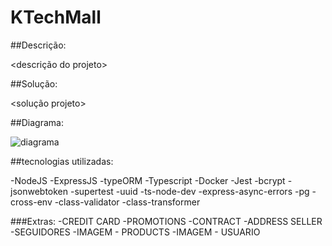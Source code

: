 # KTechMall

##Descrição:

<descrição do projeto>

##Solução:

<solução projeto>


##Diagrama:

![diagrama](https://drive.google.com/file/d/1msN61PpFjJFU-YmIFzkOBd665QYPAuin/view)

##tecnologias utilizadas:

-NodeJS
-ExpressJS
-typeORM
-Typescript
-Docker
-Jest
-bcrypt
-jsonwebtoken
-supertest
-uuid
-ts-node-dev
-express-async-errors
-pg
-cross-env
-class-validator
-class-transformer


###Extras:
-CREDIT CARD
-PROMOTIONS
-CONTRACT
-ADDRESS SELLER
-SEGUIDORES
-IMAGEM - PRODUCTS
-IMAGEM - USUARIO
